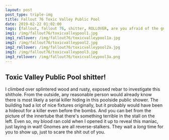 ```yaml
---
layout: post
post_type: triple-img
title: Fallout 76 Toxic Valley Public Pool
date: 2019-02-22 01:02:00
tags: [fallout, fallout 76, shitter, ROLLOVER, are you afraid of the gnome]
img1: /img/fallout76/toxicvalleypool1.jpg
img1_rollover: /img/fallout76/toxicvalleypool1a.jpg
img2: /img/fallout76/toxicvalleypool2.jpg
img2_rollover: /img/fallout76/toxicvalleypool2a.jpg
img3: /img/fallout76/toxicvalleypool3.jpg
img3_rollover: /img/fallout76/toxicvalleypool3a.png
---
```

## Toxic Valley Public Pool shitter!

I climbed over splintered wood and rusty, exposed rebar to investigate this shithole. From the outside, any reasonable person would already know there is most likely a serial killer hiding in this poolside public shower. The building had a lot of nice fixtures originally, but it probably would have been a hideout for a killer even before the bombs. And you can bet from the picture of the innertube that there's something terrible in the stall on the left. Even so, my blood ran cold when I opened it up to reveal this maniac, just laying in wait! Gnomes are all reverse-stalkers. They wait a *long* time for you to show up, just to scare the shit out of you.  
